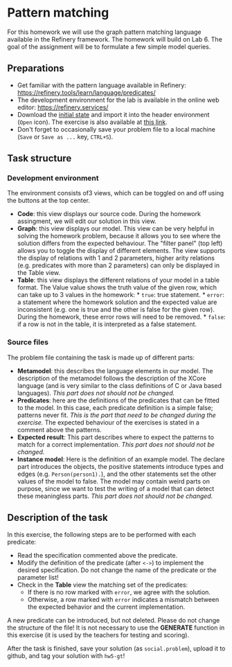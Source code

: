 # Pattern matching

For this homework we will use the graph pattern matching language available in the Refinery framework. The homework will build on Lab 6. The goal of the assignment will be to formulate a few simple model queries.

## Preparations
- Get familiar with the pattern language available in Refinery: https://refinery.tools/learn/language/predicates/
- The development environment for the lab is available in the online web editor: https://refinery.services/
- Download the [initial state](https://github.com/bmeaut/ModellalapuSzoftverfejlesztes/raw/master/homework/homework_05/social-empty.problem) and import it into the header environment (`Open` icon). The exercise is also available at [this link](https://refinery.services/#/1/KLUv_WD1FiUyAOY1mCYQrzYHBohXuXm1eolBE1vOCDyIV-4-w3pQ_bQY0q40uYkAAAWUCoQAiwCOABedm8unlVrNa-v0CbqKL4bnG-5cGVc2XI5ouA354PqVmdal3J_NewrZdeRPUP_IrZqhnvubF1d-o5gMZ_Zkyyd02v8djEOeci2fU5_kRB53IEu5d-m26neGL3oK6Hpy_L7IG0_xZ083IUuvkKzphX_qJIa4wR93Ho-I47ydGKO9DY9EAhFHLRi92EMnFXoppPYnoJVkhucnoM99LKdFcCaWBITcbsW8GX4uT5dWumnlVpqHNX24q-m9XD_dJSd7MZgNxA0g0VUQD9FVU9_KUyyXotz0qp3m07a0cKVa_jjo4cKXQuNlNdcK6BimnZRfzHBzZZng9sUmTOg-7XQt12JSiz3U7-VQpYxjvCWVPQMVyiSSQNGBOB7PA-D9Mkrt1BZrDOJ4VnScfpm58vEi4ZF9o6G25IhxMLMWWk3-3EpqxTT2SZuDjTTXvXidFzEyM2ykhgsddIfx01URb636E3Pl2CdJJzUemd_0XCVFHDTDbY1Oci01Ugv5fToDyM6nVEEAwR0rPo3Imr5jA_UUN76ScitC8XNbJTettDwSEAdrbDW21orYkrDV2GJsLdYaFFUolAmLIAlrbD3-PBosamxFUGtsLQFKZUKJJpKoSVhb7JNFC5I0tloFYpTKmlBYNGGrRVBj9eQWNdbYghqr0ejJDs3CgYGLBXAgTdKgSk-GBCBGqUwo0YRNhiqge38kk58WNSZpbEHUH_ZnxT_Qk3b6SlB7woWlLBZXXIxJGlsQJAAFggGokmMLEY3ISJKCZFoDIgoaGAaaGGMPEoDiNImTlIKMOEVEhGpmQUFLbQeEVUttDupBHVYED3WWZrehpUTNQWu2MEcxYlGMkyOVIJMyjwbkcyGExJVghjuiSC6JMzhDKLTSgu17ImpAJMZAPkNaLwszGE7h1WprN9mENws3hO6Bze0YQBjAXjwICCQOopuuebMPehDALMxASQ7oAQmRq3xs_arzSTyXZE6O0fK0Qq45xWS8MYfcQP-F42OYZYfNjiZDEryoNLf7F7QRrBzmGOM0ZOTX7J8uCjJ8Z-EB3yB_gDfHOXLMOMfjStbQ7bJ73fkfQwi8Rmf3QMqGwCNbjPh42bCfOLKd3RiesXnS0m7IhKoI_OBqBtk-cf1055MWT2epOG6J6nHa4Q3X7j4hRMKhFEMhT1mFSEv_0_NnsEg0PwiAupaCKLmP9Y-I0UqelaKSgt_hjfkQqv8Qu1bDmkgLikdEoU1jvBJhoM-3TBob9-OZ0wtKPuv10UWXK7c8MKhKSDr-lQIHr6xMPD1uudylysjNDlN2cZqwyD4LiDydhsmRLiQ2ArqURPH9ycqo0Q3pVuleMd6RsVg2QEQ-8AhlZprIkaLG9XVkLucDY-4ocg-YBbRnb1Wf4sWCrN43ZYUXLZfTqCghm5PYxNKjd3XpOIZBoe73ABhgcxVWGY2PRha7yDT4oHjxrKbQCzwbmpe_9efluap5wxrzuehFlv4sV_FwScueDnyGcjLCu8MFZ7iw4ZjEt4Ox8Bb6-uopTbbRmQ3xxIWrnzhe2cX_xTaIliv2uEN7Xs3qx32cLFkjN3fG8nGpmS89nUAOKhHm4j1CuUmYYQzg3f1tEEUsTe36r6Z692PxTog-iiGSMd6dmUkYdUDgm0rpz8BobOAjtuU797IWfrZvILyf_PBOEWy_1IgRvhfX6JyPhmvSgxkwjkViadMFLHTE11obgZhJviZ_MKWyDfwH1hIbchP0DwiN2plkr1nlaeef-ZFhanD45B00g8K4cMmLfg00xJ_ie6PwAovKLJV0keQikiCH4rbpIS1kpzSH0dMMFS9Wc1MiyARzTq7XJOGhDxRUz4wqhRDqmOuAUKVz9D7LW_ejnQrbEYvnNb2ffwoFodWArXCsfAB5yexyR2C7JAOh41opuMj2AnlmRD-g8CaOqO7DS90wi3mb1Ny9FLhm2mwrN-WVjqmQnqDGjGcnK1f1movVxZxfZrI44cX5KbrBnwmJkqyq5erATGFy7OT63UmDcsO-wLgmh2zCqOVjysDwRzlGSQqxcbETvDehZQIgbipIAAqPN83TVFZs53DCJ0wPgLMV).
- Don't forget to occasionally save your problem file to a local machine (`Save` or `Save as ...` key, `CTRL+S`).

## Task structure
### Development environment
The environment consists of3 views, which can be toggled on and off using the buttons at the top center.
- **Code**: this view displays our source code. During the homework assingment, we will edit our solution in this view.
- **Graph**: this view displays our model. This view can be very helpful in solving the homework problem, because it allows you to see where the solution differs from the expected behaviour. The "filter panel" (top left) allows you to toggle the display of different elements. The view supports the display of relations with 1 and 2 parameters, higher arity relations (e.g. predicates with more than 2 parameters) can only be displayed in the Table view.
- **Table**: this view displays the different relations of your model in a table format. The Value value shows the truth value of the given row, which can take up to 3 values in the homework:
      * `true`: true statement.
      * `error`: a statement where the homework solution and the expected value are inconsistent (e.g. one is true and the other is false for the given row). During the homework, these error rows will need to be removed.
      * `false`: if a row is not in the table, it is interpreted as a false statement.

### Source files
The problem file containing the task is made up of different parts:
- **Metamodel**: this describes the language elements in our model. The description of the metamodel follows the description of the XCore language (and is very similar to the class definitions of C or Java based languages). *This part does not should not be changed.*
- **Predicates**: here are the definitions of the predicates that can be fitted to the model. In this case, each predicate definition is a simple false; patterns never fit. *This is the part that need to be changed during the exercise.* The expected behaviour of the exercises is stated in a comment above the patterns.
- **Expected result**: This part describes where to expect the patterns to match for a correct implementation. *This part does not should not be changed.*
- **Instance model**: Here is the definition of an example model. The declare part introduces the objects, the positive statements introduce types and edges (e.g. `Person(person1).`), and the other statements set the other values of the model to false. The model may contain weird parts on purpose, since we want to test the writing of a model that can detect these meaningless parts. *This part does not should not be changed.*

## Description of the task
In this exercise, the following steps are to be performed with each predicate:
- Read the specification commented above the predicate.
- Modify the definition of the predicate (after `<->`) to implement the desired specification. Do not change the name of the predicate or the parameter list!
- Check in the **Table** view the matching set of the predicates:
    * If there is no row marked with `error`, we agree with the solution.
    * Otherwise, a row marked with `error` indicates a mismatch between the expected behavior and the current implementation.

A new predicate can be introduced, but not deleted. Please do not change the structure of the file! It is not necessary to use the **GENERATE** function in this exercise (it is used by the teachers for testing and scoring).

After the task is finished, save your solution (as `social.problem`), upload it to github, and tag your solution with `hw5-gt`!

